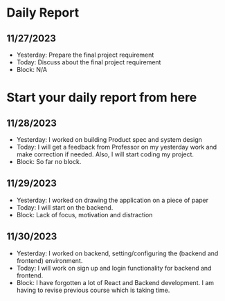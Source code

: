 # Daily Report
## 11/27/2023
* Yesterday: Prepare the final project requirement
* Today: Discuss about the final project requirement
* Block: N/A
# Start your daily report from here

## 11/28/2023
* Yesterday: I worked on building Product spec and system design
* Today: I will get a feedback from Professor on my yesterday work and make correction if needed. Also, I will start coding my project.
* Block: So far no block.

## 11/29/2023
* Yesterday: I worked on drawing the application on a piece of paper
* Today: I will start on the backend.
* Block: Lack of focus, motivation and distraction

## 11/30/2023
* Yesterday: I worked on backend, setting/configuring the (backend and frontend) environment. 
* Today: I will work on sign up and login functionality for backend and frontend.
* Block: I have forgotten a lot of React and Backend development. I am having to revise previous course which is taking time.